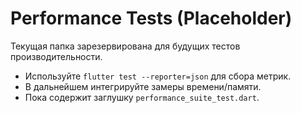 # Performance Tests (Placeholder)

Текущая папка зарезервирована для будущих тестов производительности.

- Используйте `flutter test --reporter=json` для сбора метрик.
- В дальнейшем интегрируйте замеры времени/памяти.
- Пока содержит заглушку `performance_suite_test.dart`.
